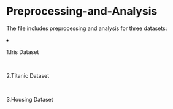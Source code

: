 # Preprocessing-and-Analysis
The file includes preprocessing and analysis for three datasets:<br>
<li>
  <p>1.Iris Dataset</p><br>
  <p>2.Titanic Dataset</p><br>
  <p>3.Housing Dataset</p><br>
</li>
